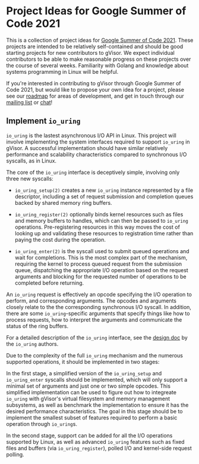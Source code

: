 # Project Ideas for Google Summer of Code 2021

This is a collection of project ideas for
[Google Summer of Code 2021][gsoc-2021-site]. These projects are intended to be
relatively self-contained and should be good starting projects for new
contributors to gVisor. We expect individual contributors to be able to make
reasonable progress on these projects over the course of several weeks.
Familiarity with Golang and knowledge about systems programming in Linux will be
helpful.

If you're interested in contributing to gVisor through Google Summer of Code
2021, but would like to propose your own idea for a project, please see our
[roadmap](../roadmap.md) for areas of development, and get in touch through our
[mailing list][gvisor-mailing-list] or [chat][gvisor-chat]!

## Implement `io_uring`

`io_uring` is the lastest asynchronous I/O API in Linux. This project will
involve implementing the system interfaces required to support `io_uring` in
gVisor. A successful implementation should have similar relatively performance
and scalability characteristics compared to synchronous I/O syscalls, as in
Linux.

The core of the `io_uring` interface is deceptively simple, involving only three
new syscalls:

-   `io_uring_setup(2)` creates a new `io_uring` instance represented by a file
    descriptor, including a set of request submission and completion queues
    backed by shared memory ring buffers.

-   `io_uring_register(2)` optionally binds kernel resources such as files and
    memory buffers to handles, which can then be passed to `io_uring`
    operations. Pre-registering resources in this way moves the cost of looking
    up and validating these resources to registration time rather than paying
    the cost during the operation.

-   `io_uring_enter(2)` is the syscall used to submit queued operations and wait
    for completions. This is the most complex part of the mechanism, requiring
    the kernel to process queued request from the submission queue, dispatching
    the appropriate I/O operation based on the request arguments and blocking
    for the requested number of operations to be completed before returning.

An `io_uring` request is effectively an opcode specifying the I/O operation to
perform, and corresponding arguments. The opcodes and arguments closely relate
to the the corresponding synchronous I/O syscall. In addition, there are some
`io_uring`-specific arguments that specify things like how to process requests,
how to interpret the arguments and communicate the status of the ring buffers.

For a detailed description of the `io_uring` interface, see the
[design doc][io-uring-doc] by the `io_uring` authors.

Due to the complexity of the full `io_uring` mechanism and the numerous
supported operations, it should be implemented in two stages:

In the first stage, a simplified version of the `io_uring_setup` and
`io_uring_enter` syscalls should be implemented, which will only support a
minimal set of arguments and just one or two simple opcodes. This simplified
implementation can be used to figure out how to integreate `io_uring` with
gVisor's virtual filesystem and memory management subsystems, as well as
benchmark the implementation to ensure it has the desired performance
characteristics. The goal in this stage should be to implement the smallest
subset of features required to perform a basic operation through `io_uring`s.

In the second stage, support can be added for all the I/O operations supported
by Linux, as well as advanced `io_uring` features such as fixed files and
buffers (via `io_uring_register`), polled I/O and kernel-side request polling.

[gsoc-2021-site]: https://summerofcode.withgoogle.com
[gvisor-chat]: https://gitter.im/gvisor/community
[gvisor-mailing-list]: https://groups.google.com/g/gvisor-dev
[io-uring-doc]: https://kernel.dk/io_uring.pdf
